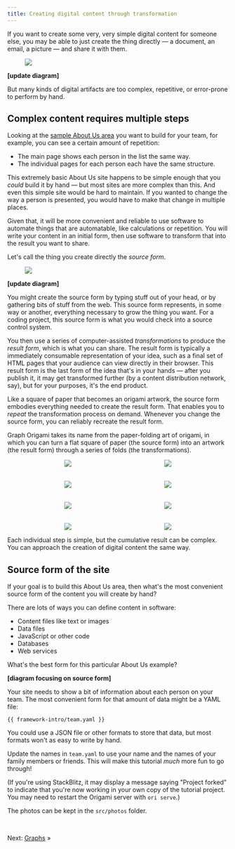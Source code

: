 ```yaml
---
title: Creating digital content through transformation
---
```


If you want to create some very, very simple digital content for someone else, you may be able to just create the thing directly — a document, an email, a picture — and share it with them.

<figure>
  <img src="/assets/illustrations/artifact.svg">
</figure>

**[update diagram]**

But many kinds of digital artifacts are too complex, repetitive, or error-prone to perform by hand.

## Complex content requires multiple steps

Looking at the [sample About Us area](/samples/aboutUs) you want to build for your team, for example, you can see a certain amount of repetition:

- The main page shows each person in the list the same way.
- The individual pages for each person each have the same structure.

This extremely basic About Us site happens to be simple enough that you _could_ build it by hand — but most sites are more complex than this. And even this simple site would be hard to maintain. If you wanted to change the way a person is presented, you would have to make that change in multiple places.

Given that, it will be more convenient and reliable to use software to automate things that are automatable, like calculations or repetition. You will write your content in an initial form, then use software to transform that into the result you want to share.

Let's call the thing you create directly the _source form_.

<figure>
  <img src="/assets/illustrations/sourceAndResult.svg">
</figure>

**[update diagram]**

You might create the source form by typing stuff out of your head, or by gathering bits of stuff from the web. This source form represents, in some way or another, everything necessary to grow the thing you want. For a coding project, this source form is what you would check into a source control system.

You then use a series of computer-assisted _transformations_ to produce the _result form_, which is what you can share. The result form is typically a immediately consumable representation of your idea, such as a final set of HTML pages that your audience can view directly in their browser. This result form is the last form of the idea that's in your hands — after you publish it, it may get transformed further (by a content distribution network, say), but for your purposes, it's the end product.

Like a square of paper that becomes an origami artwork, the source form embodies everything needed to create the result form. That enables you to _repeat_ the transformation process on demand. Whenever you change the source form, you can reliably recreate the result form.

Graph Origami takes its name from the paper-folding art of origami, in which you can turn a flat square of paper (the source form) into an artwork (the result form) through a series of folds (the transformations).

<figure style="align-items: center; display: grid; gap: 2rem; grid-template-columns: repeat(auto-fit, minmax(125px, 1fr)); justify-items: center;">
  <img src="/assets/heart/step1.svg">
  <img src="/assets/heart/step2.svg">
  <img src="/assets/heart/step3.svg">
  <img src="/assets/heart/step4.svg">
  <img src="/assets/heart/step5.svg">
  <img src="/assets/heart/step6.svg">
  <img src="/assets/heart/step7.svg">
  <img src="/assets/heart/step8.svg">
</figure>

Each individual step is simple, but the cumulative result can be complex. You can approach the creation of digital content the same way.

## Source form of the site

If your goal is to build this About Us area, then what's the most convenient source form of the content you will create by hand?

There are lots of ways you can define content in software:

- Content files like text or images
- Data files
- JavaScript or other code
- Databases
- Web services

What's the best form for this particular About Us example?

**[diagram focusing on source form]**

Your site needs to show a bit of information about each person on your team. The most convenient form for that amount of data might be a YAML file:

```{{'yaml'}}
{{ framework-intro/team.yaml }}
```

You could use a JSON file or other formats to store that data, but most formats won't as easy to write by hand.

<span class="tutorialStep"></span> Update the names in `team.yaml` to use your name and the names of your family members or friends. This will make this tutorial _much_ more fun to go through!

(If you're using StackBlitz, it may display a message saying "Project forked" to indicate that you're now working in your own copy of the tutorial project. You may need to restart the Origami server with `ori serve`.)

The photos can be kept in the `src/photos` folder.

&nbsp;

Next: [Graphs](intro2.html) »
